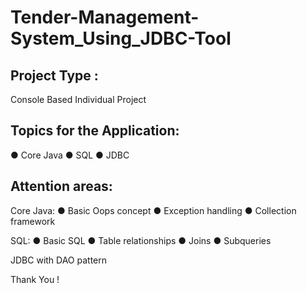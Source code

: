 # Tender-Management-System_Using_JDBC-Tool

Project Type : 
------------------------------------------------------
Console Based Individual Project

Topics for the Application:
-----------------------------------------------------
● Core Java
● SQL
● JDBC

Attention areas:
------------------------------------------------------
Core Java: 
● Basic Oops concept
● Exception handling
● Collection framework

SQL: 
● Basic SQL
● Table relationships
● Joins
● Subqueries

JDBC with DAO pattern

Thank You ! 
